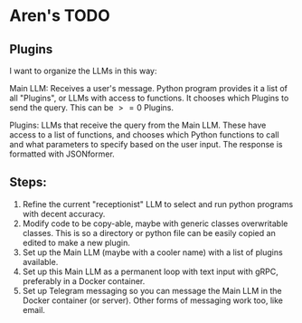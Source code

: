 # Aren's TODO

## Plugins
I want to organize the LLMs in this way:

Main LLM: Receives a user's message. Python program provides it a list of all "Plugins", or LLMs with access to functions. It chooses which Plugins to send the query. This can be $>=0$ Plugins.  

Plugins: LLMs that receive the query from the Main LLM. These have access to a list of functions, and chooses which Python functions to call and what parameters to specify based on the user input. The response is formatted with JSONformer. 

## Steps:
1. Refine the current "receptionist" LLM to select and run python programs with decent accuracy. 
2. Modify code to be copy-able, maybe with generic classes overwritable classes. This is so a directory or python file can be easily copied an edited to make a new plugin. 
3. Set up the Main LLM (maybe with a cooler name) with a list of plugins available. 
4. Set up this Main LLM as a permanent loop with text input with gRPC, preferably in a Docker container. 
5. Set up Telegram messaging so you can message the Main LLM in the Docker container (or server). Other forms of messaging work too, like email. 
